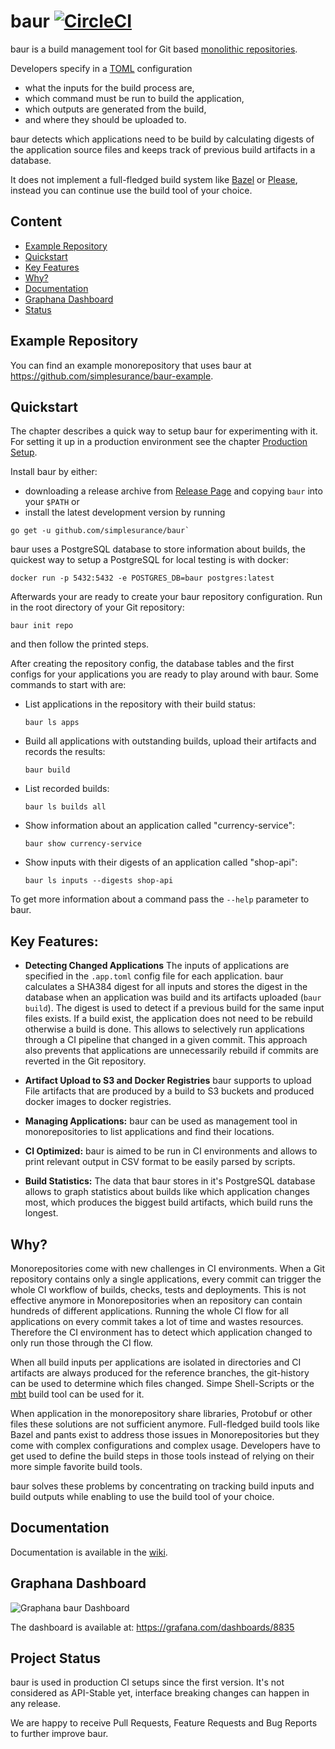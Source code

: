 # baur [![CircleCI](https://circleci.com/gh/simplesurance/baur.svg?style=svg&circle-token=8bc17577e45f5246cba2e1ea199ae504c8700eb6)](https://circleci.com/gh/simplesurance/baur)

baur is a build management tool for Git based
[monolithic repositories](https://en.wikipedia.org/wiki/Monorepo).

Developers specify in a [TOML](https://github.com/toml-lang/toml) configuration
- what the inputs for the build process are,
- which command must be run to build the application,
- which outputs are generated from the build,
- and where they should be uploaded to.

baur detects which applications need to be build by calculating digests of the
application source files and keeps track of previous build artifacts in a
database.

It does not implement a full-fledged build system like
[Bazel](https://github.com/bazelbuild/bazel) or
[Please](https://github.com/thought-machine/please), instead you can continue
use the build tool of your choice.

## Content
* [Example Repository](#Example-Repository)
* [Quickstart](#Quickstart)
* [Key Features](#Key-Features)
* [Why?](#Why)
* [Documentation](#Documentation)
* [Graphana Dashboard](#Graphana-Dashboard)
* [Status](#Status)

## Example Repository
You can find an example monorepository that uses baur at
<https://github.com/simplesurance/baur-example>.

## Quickstart
The chapter describes a quick way to setup baur for experimenting with it.
For setting it up in a production environment see the chapter
[Production Setup](https://github.com/simplesurance/baur/wiki/Configuration#production-setup).

Install baur by either:
- downloading a release archive from
  [Release Page](https://github.com/simplesurance/baur/releases) and copying
  `baur` into your `$PATH` or
- install the latest development version by running
```
go get -u github.com/simplesurance/baur`
```

baur uses a PostgreSQL database to store information about builds, the quickest
way to setup a PostgreSQL for local testing is with docker:
```
docker run -p 5432:5432 -e POSTGRES_DB=baur postgres:latest
```

Afterwards your are ready to create your baur repository configuration.
Run in the root directory of your Git repository:
```
baur init repo
```
and then follow the printed steps.

After creating the repository config, the database tables and the first
configs for your applications you are ready to play around with baur.
Some commands to start with are:

- List applications in the repository with their build status:
  ```
  baur ls apps
  ```
- Build all applications with outstanding builds, upload their artifacts and
  records the results:
  ```
  baur build
  ```
- List recorded builds:
  ```
  baur ls builds all
  ```
- Show information about an application called "currency-service":
  ```
  baur show currency-service
  ```
- Show inputs with their digests of an application called "shop-api":
  ```
  baur ls inputs --digests shop-api
  ```

To get more information about a command pass the `--help` parameter to baur.

## Key Features:
* **Detecting Changed Applications**
The inputs of applications are specified in the `.app.toml` config file for each
application. baur calculates a SHA384 digest for all inputs and stores the
digest in the database when an application was build and its artifacts uploaded
(`baur build`).
The digest is used to detect if a previous build for the same input files exists.
If a build exist, the application does not need to be rebuild otherwise a build
is done.
This allows to selectively run applications through a CI pipeline that changed
in a given commit.
This approach also prevents that applications are unnecessarily rebuild if
commits are reverted in the Git repository.

* **Artifact Upload to S3 and Docker Registries**
baur supports to upload File artifacts that are produced by a build to S3
buckets and produced docker images to docker registries.

* **Managing Applications:**
baur can be used as management tool in monorepositories to list applications and
find their locations.

* **CI Optimized:**
baur is aimed to be run in CI environments and allows to print relevant output
in CSV format to be easily parsed by scripts.

* **Build Statistics:**
The data that baur stores in it's PostgreSQL database allows to graph statistics
about builds like which application changes most, which produces the biggest
build artifacts, which build runs the longest.

## Why?
Monorepositories come with new challenges in CI environments.
When a Git repository contains only a single applications, every commit can
trigger the whole CI workflow of builds, checks, tests and deployments.
This is not effective anymore in Monorepositories when an repository can contain
hundreds of different applications. Running the whole CI flow for all
applications on every commit takes a lot of time and wastes resources.
Therefore the CI environment has to detect which application changed to only run
those through the CI flow.

When all build inputs per applications are isolated in directories and CI
artifacts are always produced for the reference branches, the git-history can be
used to determine which files changed. Simpe Shell-Scripts or the
[mbt](https://github.com/mbtproject/mbt) build tool can be used for it.

When application in the monorepository share libraries, Protobuf or other files
these solutions are not sufficient anymore.
Full-fledged build tools like Bazel and pants exist to address those issues in
Monorepositories but they come with complex configurations and complex usage.
Developers have to get used to define the build steps in those tools instead of
relying on their more simple favorite build tools.

baur solves these problems by concentrating on tracking build inputs and build
outputs while enabling to use the build tool of your choice.


## Documentation
Documentation is available in the
[wiki](https://github.com/simplesurance/baur/wiki).

## Graphana Dashboard
![Graphana baur Dashboard](https://github.com/simplesurance/baur/wiki/media/graphana-dashboard.png "Graphana baur Dashboard")

The dashboard is available at: <https://grafana.com/dashboards/8835>

## Project Status
baur is used in production CI setups since the first version.
It's not considered as API-Stable yet, interface breaking changes can happen in
any release.

We are happy to receive Pull Requests, Feature Requests and Bug Reports to
further improve baur.
